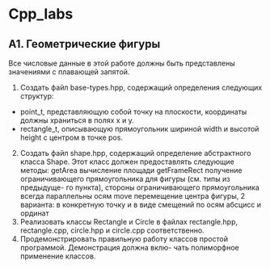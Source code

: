 # Cpp_labs
## A1. Геометрические фигуры
Все числовые данные в этой работе должны быть представлены значениями с плавающей запятой.
1. Создать файл base-types.hpp, содержащий определения следующих структур:
* point_t, представляющую собой точку на плоскости, координаты должны храниться в полях
x и y.
* rectangle_t, описывающую прямоугольник шириной width и высотой height с центром в точке
pos.
2. Создать файл shape.hpp, содержащий определение абстрактного класса Shape. Этот класс должен
предоставлять следующие методы:
getArea вычисление площади
getFrameRect получение ограничивающего прямоугольника для фигуры (см. типы из предыдуще-
го пункта), стороны ограничивающего прямоугольника всегда параллельны осям
move перемещение центра фигуры, 2 варианта: в конкретную точку и в виде смещений по осям
абсцисс и ординат
3. Реализовать классы Rectangle и Circle в файлах rectangle.hpp, rectangle.cpp, circle.hpp и circle.cpp
соответственно.
4. Продемонстрировать правильную работу классов простой программой. Демонстрация должна вклю-
чать полиморфное применение классов.
